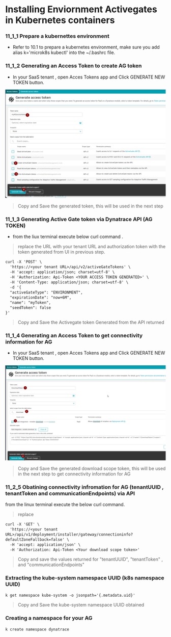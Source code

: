 # Installing Enviornment Activegates in Kubernetes containers

### 11_1_1 Prepare a kubernettes environment
- Refer to 10.1 to prepare a kubernetes environment, make sure you add alias k='microk8s kubectl' into the ~/.bashrc file.

### 11_1_2 Generating an Access Token to create AG token

- In your SaaS tenant , open Acces Tokens app and Click GENERATE NEW TOKEN button.

![accesstoken](https://github.com/hakansuku/D1APACTraining/blob/main/images/containerAG/accesstoken.png)

> Copy and Save the generated token, this will be used in the next step

### 11_1_3 Generating Active Gate token via Dynatrace API (AG TOKEN)
- from the liux terminal execute below curl command . 

> replace the URL with your tenant URL and authorization token with the token generated from UI in previous step.

```
curl -X 'POST' \
  'https://<your tenant URL>/api/v2/activeGateTokens' \
  -H 'accept: application/json; charset=utf-8' \
  -H 'Authorization: Api-Token <YOUR ACCESS TOKEN GENERATED>' \
  -H 'Content-Type: application/json; charset=utf-8' \
  -d '{
  "activeGateType": "ENVIRONMENT",
  "expirationDate": "now+6M",
  "name": "myToken",
  "seedToken": false
}'
```

>Copy and Save the Activegate token Generated from the API returned


### 11_1_4 Generating an Access Token to get connectivity information for AG

- In your SaaS tenant , open Acces Tokens app and Click GENERATE NEW TOKEN button.

![accesstoken](https://github.com/hakansuku/D1APACTraining/blob/main/images/containerAG/downloadtoken.png)

> Copy and Save the generated download scope token, this will be used in the next step to get connectivity information for AG


### 11_2_5 Obatining connectivity infromation for AG (tenantUUID , tenantToken and communicationEndpoints) via API
from the linux terminal execute the below curl command.
> replace 
```
curl -X 'GET' \
  'https://<your tenant URL>/api/v1/deployment/installer/gateway/connectioninfo?defaultZoneFallback=false' \
  -H 'accept: application/json' \
  -H 'Authorization: Api-Token <Your download scope token>'
```
> Copy and save the values returned for "tenantUUID", "tenantToken" , and "communicationEndpoints"


### Extracting the kube-system namespace UUID (k8s namespace UUID)

```
k get namespace kube-system -o jsonpath='{.metadata.uid}'
```

> Copy and Save the kube-system namespace UUID obtained


### Creating a namespace for your AG
```
k create namespace dynatrace
```







